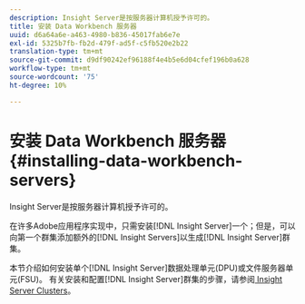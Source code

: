 ```yaml
---
description: Insight Server是按服务器计算机授予许可的。
title: 安装 Data Workbench 服务器
uuid: d6a64a6e-a463-4980-b836-45017fab6e7e
exl-id: 5325b7fb-fb2d-479f-ad5f-c5fb520e2b22
translation-type: tm+mt
source-git-commit: d9df90242ef96188f4e4b5e6d04cfef196b0a628
workflow-type: tm+mt
source-wordcount: '75'
ht-degree: 10%

---
```


# 安装 Data Workbench 服务器{#installing-data-workbench-servers}

Insight Server是按服务器计算机授予许可的。

在许多Adobe应用程序实现中，只需安装[!DNL Insight Server]一个；但是，可以向第一个群集添加额外的[!DNL Insight Servers]以生成[!DNL Insight Server]群集。

本节介绍如何安装单个[!DNL Insight Server]数据处理单元(DPU)或文件服务器单元(FSU)。 有关安装和配置[!DNL Insight Server]群集的步骤，请参阅[ Insight Server Clusters](../../../home/c-inst-svr/c-install-ins-svr/c-ins-svr-clstrs/c-abt-ins-svr-clsters.md)。
